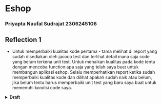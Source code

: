 # Eshop
### Priyapta Naufal Sudrajat 2306245106


## Reflection 1
- Untuk memperbaiki kualitas kode pertama - tama melihat di report yang sudah disediakan oleh jacoco test dan terlihat detail mana saja code yang belum terkena unit test. Untuk menaikan kualitas pada kode tentu dengan mencoba function apa saja yang telah saya buat untuk membangun aplikasi eshop. Selalu memperhatikan report ketika sudah memperbaiki kualitas kode dan dilihat apakah sudah naik atau belum, jika belum tentu harus memperbaiki unit test yang baru saya buat untuk memenuhi kondisi code saya. 
<details>
<summary><strong>Draft</strong></summary>
  ## Reflection 1

- Untuk membuat sebuah clean code tentu harus teliti dalam membaca code dan melihat ulang ke codingan apakah dari penamaan fungsi dan variabel sudah benar.
Biasanya yang sangat terlihat dalam memakai  function karena dengan penggunaan function terlihat jelas apakah nama dari function kita sudah benar atau belum dalam memenuhi aturan clean code

## Reflection 2

- Yang saya rasakan cukup frustasi dalam membuat uni test dan cukup senang karena tidak ada erorr dalam menjalankan unit test
- Dalam membuat unit test tidak ada batasan mungkin hanya membuat edge case saja sehingga program dapat berjalan di beberapa kondisi berbeda
- Dalam mememastikan apakah unit test sudah cukup dengan kode coverage dapat melihat bagian kode mana yang telah diuji,selain itu
  dapat testing edge case untuk memperkirakan kasus yang tidak biasa atau ekstrem dalam kondisi tertentu
### Apakah 100% code coverage berarti tidak ada bug 
- tidak meskipun kode coverage 100% masih ada skenario yang dapat menyebabkan bug mungkin di unit test tidak mencakup semua skenario error
  dan kemungkinan ada bug saat integrasi dengan komponen lain sehingga masih ada faktor external yang lain. Untuk memastikan tidak ada error harus dipastikan apakah unit test yang diberikan sudah mencakup edge case dan test integrasi yang diperlukan

### After writing the CreateProductFunctionalTest.java

- Mengulang kode yang sama dalam functional test dapat menurunkan kualitas kode dengan meningkatkan redundansi, mengurangi keterbacaan, serta memperumit pemeliharaan. Selain itu, hal ini juga melanggar prinsip Don't Repeat Yourself (DRY). Untuk menjaga kebersihan kode, kita dapat menggunakan pendekatan seperti membuat superclass abstrak yang menangani setup umum dalam pengujian. Dengan cara ini, duplikasi kode dapat dikurangi sehingga kode tetap terstruktur, mudah dibaca, dan lebih mudah dipelihara.

</details>

